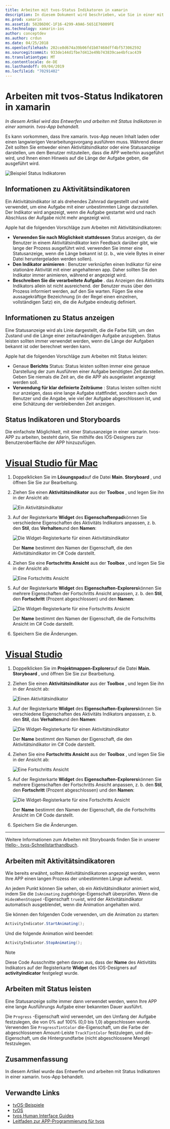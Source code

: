 ```yaml
---
title: Arbeiten mit tvos-Status Indikatoren in xamarin
description: In diesem Dokument wird beschrieben, wie Sie in einer mit xamarin erstellten tvos-App mit Status Indikatoren arbeiten. Es werden sowohl Status-als auch Aktivitätsindikatoren erläutert.
ms.prod: xamarin
ms.assetid: 582B6D0C-1F16-4299-A9A6-5651E76009FE
ms.technology: xamarin-ios
author: conceptdev
ms.author: crdun
ms.date: 04/25/2018
ms.openlocfilehash: 202ce8d674a39b06fd1b07460dff4bf573062592
ms.sourcegitcommit: 933de144d1fbe7d412e49b743839cae4bfcac439
ms.translationtype: MT
ms.contentlocale: de-DE
ms.lasthandoff: 09/04/2019
ms.locfileid: "70291402"
---
```

# <a name="working-with-tvos-progress-indicators-in-xamarin"></a>Arbeiten mit tvos-Status Indikatoren in xamarin

_In diesem Artikel wird das Entwerfen und arbeiten mit Status Indikatoren in einer xamarin. tvos-App behandelt._

Es kann vorkommen, dass Ihre xamarin. tvos-App neuen Inhalt laden oder einen langwierigen Verarbeitungsvorgang ausführen muss. Während dieser Zeit sollten Sie entweder einen Aktivitätsindikator oder eine Statusanzeige darstellen, um dem Benutzer mitzuteilen, dass die APP weiterhin ausgeführt wird, und Ihnen einen Hinweis auf die Länge der Aufgabe geben, die ausgeführt wird.

![Beispiel Status Indikatoren](progress-indicators-images/intro01.png "Beispiel Status Indikatoren")

## <a name="about-activity-indicators"></a>Informationen zu Aktivitätsindikatoren

Ein Aktivitätsindikator ist als drehendes Zahnrad dargestellt und wird verwendet, um eine Aufgabe mit einer unbestimmten Länge darzustellen. Der Indikator wird angezeigt, wenn die Aufgabe gestartet wird und nach Abschluss der Aufgabe nicht mehr angezeigt wird.

Apple hat die folgenden Vorschläge zum Arbeiten mit Aktivitätsindikatoren:

- **Verwenden Sie nach Möglichkeit stattdessen** Status anzeigen, da der Benutzer in einem Aktivitätsindikator kein Feedback darüber gibt, wie lange der Prozess ausgeführt wird. verwenden Sie immer eine Statusanzeige, wenn die Länge bekannt ist (z. b., wie viele Bytes in einer Datei heruntergeladen werden sollen).
- **Den Indikator animieren** : Benutzer verknüpfen einen Indikator für eine stationäre Aktivität mit einer angehaltenen app. Daher sollten Sie den Indikator immer animieren, während er angezeigt wird.
- **Beschreiben Sie die verarbeitete Aufgabe** . das Anzeigen des Aktivitäts Indikators allein ist nicht ausreichend. der Benutzer muss über den Prozess informiert werden, auf den Sie warten. Fügen Sie eine aussagekräftige Bezeichnung (in der Regel einen einzelnen, vollständigen Satz) ein, die die Aufgabe eindeutig definiert.

## <a name="about-progress-bars"></a>Informationen zu Status anzeigen

Eine Statusanzeige wird als Linie dargestellt, die die Farbe füllt, um den Zustand und die Länge einer zeitaufwändigen Aufgabe anzugeben. Status leisten sollten immer verwendet werden, wenn die Länge der Aufgaben bekannt ist oder berechnet werden kann.

Apple hat die folgenden Vorschläge zum Arbeiten mit Status leisten:

- Genaue **Berichts** Status: Status leisten sollten immer eine genaue Darstellung der zum Ausführen einer Aufgabe benötigten Zeit darstellen. Geben Sie niemals die Zeit an, die die APP als ausgelastet angezeigt werden soll.
- **Verwendung für klar definierte Zeiträume** : Status leisten sollten nicht nur anzeigen, dass eine lange Aufgabe stattfindet, sondern auch den Benutzer und die Angabe, wie viel der Aufgabe abgeschlossen ist, und eine Schätzung der verbleibenden Zeit anzeigen.

## <a name="progress-indicators-and-storyboards"></a>Status Indikatoren und Storyboards

Die einfachste Möglichkeit, mit einer Statusanzeige in einer xamarin. tvos-APP zu arbeiten, besteht darin, Sie mithilfe des IOS-Designers zur Benutzeroberfläche der APP hinzuzufügen.

# <a name="visual-studio-for-mactabmacos"></a>[Visual Studio für Mac](#tab/macos)

1. Doppelklicken Sie im **Lösungspad**auf die Datei **Main. Storyboard** , und öffnen Sie Sie zur Bearbeitung.

2. Ziehen Sie einen **Aktivitätsindikator** aus der **Toolbox** , und legen Sie ihn in der Ansicht ab: 

    ![Ein Aktivitätsindikator](progress-indicators-images/activity01.png "Ein Aktivitätsindikator")

3. Auf der Registerkarte **Widget** des **Eigenschaftenpad**können Sie verschiedene Eigenschaften des Aktivitäts Indikators anpassen, z. b. den **Stil**, das **Verhalten**und den **Namen**: 

    ![Die Widget-Registerkarte für einen Aktivitätsindikator](progress-indicators-images/activity02.png "Die Widget-Registerkarte für einen Aktivitätsindikator")
    
    Der **Name** bestimmt den Namen der Eigenschaft, die den Aktivitätsindikator im C# Code darstellt.

4. Ziehen Sie eine **Fortschritts Ansicht** aus der **Toolbox** , und legen Sie Sie in der Ansicht ab: 

    ![Eine Fortschritts Ansicht](progress-indicators-images/activity03.png "Eine Fortschritts Ansicht")

5. Auf der Registerkarte **Widget** des **Eigenschaften-Explorers**können Sie mehrere Eigenschaften der Fortschritts Ansicht anpassen, z. b. den **Stil**, den **Fortschritt** (Prozent abgeschlossen) und den **Namen**: 

    ![Die Widget-Registerkarte für eine Fortschritts Ansicht](progress-indicators-images/activity04.png "Die Widget-Registerkarte für eine Fortschritts Ansicht")
    
    Der **Name** bestimmt den Namen der Eigenschaft, die die Fortschritts Ansicht im C# Code darstellt.

6. Speichern Sie die Änderungen.

# <a name="visual-studiotabwindows"></a>[Visual Studio](#tab/windows)

1. Doppelklicken Sie im **Projektmappen-Explorer**auf die Datei **Main. Storyboard** , und öffnen Sie Sie zur Bearbeitung.

2. Ziehen Sie einen **Aktivitätsindikator** aus der **Toolbox** , und legen Sie ihn in der Ansicht ab: 

    ![Einen Aktivitätsindikator](progress-indicators-images/activity01-vs.png
    "für einen Aktivitätsindikator")

3. Auf der Registerkarte **Widget** des **Eigenschaften-Explorers**können Sie verschiedene Eigenschaften des Aktivitäts Indikators anpassen, z. b. den **Stil**, das **Verhalten**und den **Namen**: 

    ![Die Widget-Registerkarte für einen Aktivitätsindikator](progress-indicators-images/activity02-vs.png "Die Widget-Registerkarte für einen Aktivitätsindikator")

    Der **Name** bestimmt den Namen der Eigenschaft, die den Aktivitätsindikator im C# Code darstellt.

4. Ziehen Sie eine **Fortschritts Ansicht** aus der **Toolbox** , und legen Sie Sie in der Ansicht ab: 

   ![Eine Fortschritts Ansicht](progress-indicators-images/activity03-vs.png "Eine Fortschritts Ansicht")

5. Auf der Registerkarte **Widget** des **Eigenschaften-Explorers**können Sie mehrere Eigenschaften der Fortschritts Ansicht anpassen, z. b. den **Stil**, den **Fortschritt** (Prozent abgeschlossen) und den **Namen**: 

    ![Die Widget-Registerkarte für eine Fortschritts Ansicht](progress-indicators-images/activity04-vs.png "Die Widget-Registerkarte für eine Fortschritts Ansicht")
    
    Der **Name** bestimmt den Namen der Eigenschaft, die die Fortschritts Ansicht im C# Code darstellt.

6. Speichern Sie die Änderungen.

-----

Weitere Informationen zum Arbeiten mit Storyboards finden Sie in unserer [Hello-, tvos-Schnellstarthandbuch](~/ios/tvos/get-started/hello-tvos.md). 

## <a name="working-with-activity-indicators"></a>Arbeiten mit Aktivitätsindikatoren

Wie bereits erwähnt, sollten Aktivitätsindikatoren angezeigt werden, wenn Ihre APP einen langen Prozess der unbestimmten Länge aufweist.

An jedem Punkt können Sie sehen, ob ein Aktivitätsindikator animiert wird, indem Sie die `IsAnimating` zugehörige-Eigenschaft überprüfen. Wenn die `HidesWhenStopped` -Eigenschaft `true`ist, wird der Aktivitätsindikator automatisch ausgeblendet, wenn die Animation angehalten wird.

Sie können den folgenden Code verwenden, um die Animation zu starten: 

```csharp
ActivityIndicator.StartAnimating();
```

Und die folgende Animation wird beendet:

```csharp
ActivityIndicator.StopAnimating();
```

> [!NOTE]
> Diese Code Ausschnitte gehen davon aus, dass der **Name** des Aktivitäts Indikators auf der Registerkarte **Widget** des IOS-Designers auf **activityindicator** festgelegt wurde.

## <a name="working-with-progress-bars"></a>Arbeiten mit Status leisten

Eine Statusanzeige sollte immer dann verwendet werden, wenn Ihre APP eine lange Ausführungs Aufgabe einer bekannten Dauer ausführt. 

Die `Progress` -Eigenschaft wird verwendet, um den Umfang der Aufgabe festzulegen, die von 0% auf 100% (0,0 bis 1,0) abgeschlossen wurde. Verwenden Sie `ProgressTintColor` die-Eigenschaft, um die Farbe der abgeschlossenen Amount-Leiste `TrackTintColor` festzulegen, und die-Eigenschaft, um die Hintergrundfarbe (nicht abgeschlossene Menge) festzulegen.

## <a name="summary"></a>Zusammenfassung

In diesem Artikel wurde das Entwerfen und arbeiten mit Status Indikatoren in einer xamarin. tvos-App behandelt.

## <a name="related-links"></a>Verwandte Links

- [tvOS-Beispiele](https://docs.microsoft.com/samples/browse/?products=xamarin&term=Xamarin.iOS+tvOS)
- [tvOS](https://developer.apple.com/tvos/)
- [tvos Human Interface Guides](https://developer.apple.com/tvos/human-interface-guidelines/)
- [Leitfaden zur APP-Programmierung für tvos](https://developer.apple.com/library/prerelease/tvos/documentation/General/Conceptual/AppleTV_PG/)
